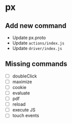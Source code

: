 # px

## Add new command

- Update px.proto
- Update `actions/index.js`
- Update `driver/index.js`

## Missing commands

- [ ] doubleClick
- [ ] maximize
- [ ] cookie
- [ ] evaluate
- [ ] pdf
- [ ] reload
- [ ] execute JS
- [ ] touch events
